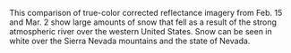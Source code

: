 This comparison of true-color corrected reflectance imagery from Feb. 15 and Mar. 2 show large amounts of snow that fell as a result of the strong atmospheric river over the western United States. Snow can be seen in white over the Sierra Nevada mountains and the state of Nevada.